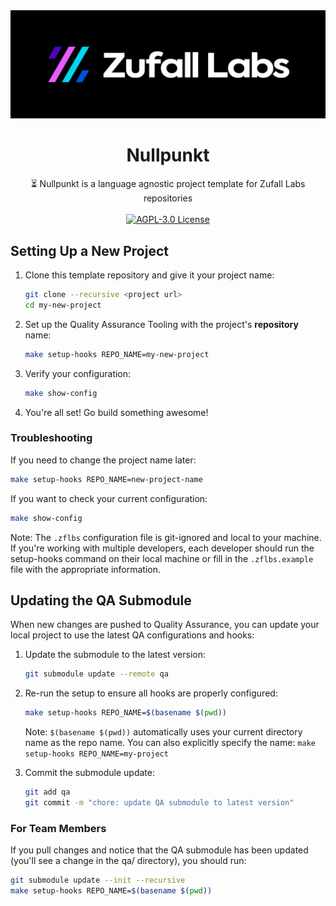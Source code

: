 <div align="center">
    <img src="https://raw.githubusercontent.com/zufall-labs/.github/main/profile/zufall-banner.png" alt="Helica" width="600" />
</div>

<h1 align="center">Nullpunkt</h1>

<div align="center">⏳ Nullpunkt is a language agnostic project template for Zufall Labs repositories</div>

<br />

<div align="center">
    <a href="https://github.com/zufall-labs/nullpunkt/blob/main/LICENSE">
        <img src="https://img.shields.io/badge/license-AGPL--3.0-5ed9c7?style=for-the-badge" alt="AGPL-3.0 License">
    </a>
</div>

## Setting Up a New Project

1. Clone this template repository and give it your project name:
   ```bash
   git clone --recursive <project url>
   cd my-new-project
   ```

2. Set up the Quality Assurance Tooling with the project's **repository** name:
   ```bash
   make setup-hooks REPO_NAME=my-new-project
   ```

3. Verify your configuration:
   ```bash
   make show-config
   ```

4. You're all set! Go build something awesome!

### Troubleshooting

If you need to change the project name later:

```bash
make setup-hooks REPO_NAME=new-project-name
```

If you want to check your current configuration:

```bash
make show-config
```

Note: The `.zflbs` configuration file is git-ignored and local to your machine. If you're working with multiple
developers, each developer should run the setup-hooks command on their local machine or fill in the `.zflbs.example`
file with the appropriate information.

## Updating the QA Submodule

When new changes are pushed to Quality Assurance, you can update your local project to use the latest QA configurations
and hooks:

1. Update the submodule to the latest version:
   ```bash
   git submodule update --remote qa
   ```

2. Re-run the setup to ensure all hooks are properly configured:
   ```bash
   make setup-hooks REPO_NAME=$(basename $(pwd))
   ```
   Note: `$(basename $(pwd))` automatically uses your current directory name as the repo name.
   You can also explicitly specify the name: `make setup-hooks REPO_NAME=my-project`

3. Commit the submodule update:
   ```bash
   git add qa
   git commit -m "chore: update QA submodule to latest version"
   ```

### For Team Members

If you pull changes and notice that the QA submodule has been updated (you'll see a change in the qa/ directory), you
should run:

```bash
git submodule update --init --recursive
make setup-hooks REPO_NAME=$(basename $(pwd))
```
